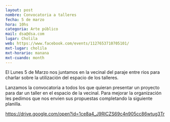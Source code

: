 ```yaml
---
layout: post
nombre: Convocatoria a talleres
fecha: 5 de marzo
hora: 10hs
categoria: Arte público
mail: dsa@dsa.com
lugar: Cholila
web: https://www.facebook.com/events/1127653710705101/
mxt-lugar: cholila
mxt-horario: manana
mxt-cuando: month
---
```



El Lunes 5 de Marzo nos juntamos en la vecinal del paraje entre rios para charlar sobre la utilización del espacio de los talleres.

Lanzamos la convocatoria a todos los que quieran presentar un proyecto para dar un taller en el espacio de la vecinal.
Para mejorar la organización les pedimos que nos envien sus propuestas completando la siguiente planilla.

https://drive.google.com/open?id=1ce8a4_J9RlCZS69c4n905cc86wtug3Tr

